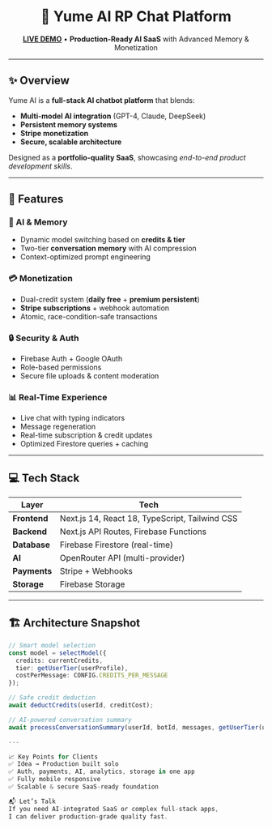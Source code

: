 <h1 align="center">🌙 Yume AI RP Chat Platform</h1>
<p align="center">
  <a href="https://yume-rp.vercel.app/"><b>LIVE DEMO</b></a> • 
  <b>Production-Ready AI SaaS</b> with Advanced Memory & Monetization
</p>

---

## ✨ Overview
Yume AI is a **full-stack AI chatbot platform** that blends:
- **Multi-model AI integration** (GPT-4, Claude, DeepSeek)
- **Persistent memory systems**
- **Stripe monetization**
- **Secure, scalable architecture**

Designed as a **portfolio-quality SaaS**, showcasing *end-to-end product development skills*.

---

## 🚀 Features

### 🧠 AI & Memory
- Dynamic model switching based on **credits & tier**
- Two-tier **conversation memory** with AI compression
- Context-optimized prompt engineering

### 💳 Monetization
- Dual-credit system (**daily free** + **premium persistent**)
- **Stripe subscriptions** + webhook automation
- Atomic, race-condition-safe transactions

### 🔒 Security & Auth
- Firebase Auth + Google OAuth
- Role-based permissions
- Secure file uploads & content moderation

### 📊 Real-Time Experience
- Live chat with typing indicators
- Message regeneration
- Real-time subscription & credit updates
- Optimized Firestore queries + caching

---

## 💻 Tech Stack

| Layer      | Tech |
|------------|------|
| **Frontend** | Next.js 14, React 18, TypeScript, Tailwind CSS |
| **Backend**  | Next.js API Routes, Firebase Functions |
| **Database** | Firebase Firestore (real-time) |
| **AI**       | OpenRouter API (multi-provider) |
| **Payments** | Stripe + Webhooks |
| **Storage**  | Firebase Storage |

---

## 🏗 Architecture Snapshot
```ts
// Smart model selection
const model = selectModel({
  credits: currentCredits,
  tier: getUserTier(userProfile),
  costPerMessage: CONFIG.CREDITS_PER_MESSAGE
});

// Safe credit deduction
await deductCredits(userId, creditCost);

// AI-powered conversation summary
await processConversationSummary(userId, botId, messages, getUserTier(userProfile));

---

📈 Key Points for Clients
✅ Idea → Production built solo
✅ Auth, payments, AI, analytics, storage in one app
✅ Fully mobile responsive
✅ Scalable & secure SaaS-ready foundation

📬 Let’s Talk
If you need AI-integrated SaaS or complex full-stack apps,
I can deliver production-grade quality fast.
